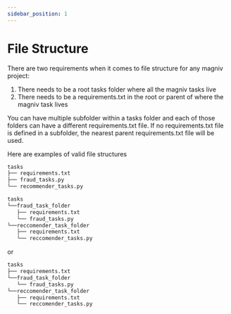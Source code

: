 ```yaml
---
sidebar_position: 1
---
```


# File Structure

There are two requirements when it comes to file structure for any magniv project:
1. There needs to be a root tasks folder where all the magniv tasks live
2. There needs to be a requirements.txt in the root or parent of where the magniv task lives

You can have multiple subfolder within a tasks folder and each of those folders can have a different requirements.txt file.
If no requirements.txt file is defined in a subfolder, the nearest parent requirements.txt file will be used.



Here are examples of valid file structures

```bash
tasks
├── requirements.txt
├── fraud_tasks.py
└── recommender_tasks.py
```


```bash
tasks
└──fraud_task_folder
   ├── requirements.txt
   └── fraud_tasks.py 
└──reccomender_task_folder
   ├── requirements.txt
   └── reccomender_tasks.py 
```


or 

```bash
tasks
├── requirements.txt
└──fraud_task_folder
   └── fraud_tasks.py 
└──reccomender_task_folder
   ├── requirements.txt
   └── reccomender_tasks.py 
```



